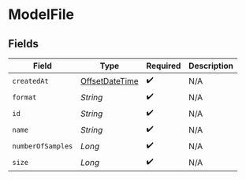 # ModelFile


## Fields

| Field                                                                                     | Type                                                                                      | Required                                                                                  | Description                                                                               |
| ----------------------------------------------------------------------------------------- | ----------------------------------------------------------------------------------------- | ----------------------------------------------------------------------------------------- | ----------------------------------------------------------------------------------------- |
| `createdAt`                                                                               | [OffsetDateTime](https://docs.oracle.com/javase/8/docs/api/java/time/OffsetDateTime.html) | :heavy_check_mark:                                                                        | N/A                                                                                       |
| `format`                                                                                  | *String*                                                                                  | :heavy_check_mark:                                                                        | N/A                                                                                       |
| `id`                                                                                      | *String*                                                                                  | :heavy_check_mark:                                                                        | N/A                                                                                       |
| `name`                                                                                    | *String*                                                                                  | :heavy_check_mark:                                                                        | N/A                                                                                       |
| `numberOfSamples`                                                                         | *Long*                                                                                    | :heavy_check_mark:                                                                        | N/A                                                                                       |
| `size`                                                                                    | *Long*                                                                                    | :heavy_check_mark:                                                                        | N/A                                                                                       |
